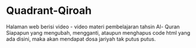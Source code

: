 # Quadrant-Qiroah
Halaman web berisi video - video materi pembelajaran tahsin Al- Quran 
Siapapun yang mengubah, mengganti, ataupun menghapus code html yang ada disini, maka akan
mendapat dosa jariyah tak putus putus.
